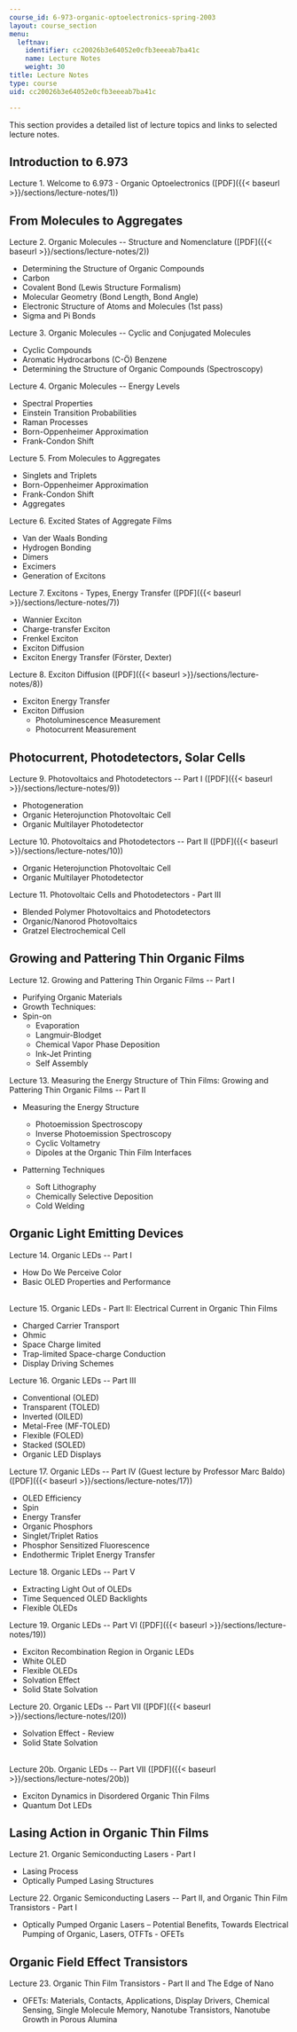 ```yaml
---
course_id: 6-973-organic-optoelectronics-spring-2003
layout: course_section
menu:
  leftnav:
    identifier: cc20026b3e64052e0cfb3eeeab7ba41c
    name: Lecture Notes
    weight: 30
title: Lecture Notes
type: course
uid: cc20026b3e64052e0cfb3eeeab7ba41c

---
```


This section provides a detailed list of lecture topics and links to selected lecture notes.

Introduction to 6.973
---------------------

Lecture 1. Welcome to 6.973 - Organic Optoelectronics ([PDF]({{< baseurl >}}/sections/lecture-notes/1))

From Molecules to Aggregates
----------------------------

Lecture 2. Organic Molecules -- Structure and Nomenclature ([PDF]({{< baseurl >}}/sections/lecture-notes/2))

*   Determining the Structure of Organic Compounds
*   Carbon
*   Covalent Bond (Lewis Structure Formalism)
*   Molecular Geometry (Bond Length, Bond Angle)
*   Electronic Structure of Atoms and Molecules (1st pass)
*   Sigma and Pi Bonds

Lecture 3. Organic Molecules -- Cyclic and Conjugated Molecules

*   Cyclic Compounds
*   Aromatic Hydrocarbons (C-Ö) Benzene
*   Determining the Structure of Organic Compounds (Spectroscopy)

Lecture 4. Organic Molecules -- Energy Levels

*   Spectral Properties
*   Einstein Transition Probabilities
*   Raman Processes
*   Born-Oppenheimer Approximation
*   Frank-Condon Shift

Lecture 5. From Molecules to Aggregates

*   Singlets and Triplets
*   Born-Oppenheimer Approximation
*   Frank-Condon Shift
*   Aggregates

Lecture 6. Excited States of Aggregate Films

*   Van der Waals Bonding
*   Hydrogen Bonding
*   Dimers
*   Excimers
*   Generation of Excitons

Lecture 7. Excitons - Types, Energy Transfer ([PDF]({{< baseurl >}}/sections/lecture-notes/7))

*   Wannier Exciton
*   Charge-transfer Exciton
*   Frenkel Exciton
*   Exciton Diffusion
*   Exciton Energy Transfer (Förster, Dexter)

Lecture 8. Exciton Diffusion ([PDF]({{< baseurl >}}/sections/lecture-notes/8))

*   Exciton Energy Transfer
*   Exciton Diffusion
    *   Photoluminescence Measurement
    *   Photocurrent Measurement

Photocurrent, Photodetectors, Solar Cells
-----------------------------------------

Lecture 9. Photovoltaics and Photodetectors -- Part I ([PDF]({{< baseurl >}}/sections/lecture-notes/9))

*   Photogeneration
*   Organic Heterojunction Photovoltaic Cell
*   Organic Multilayer Photodetector

Lecture 10. Photovoltaics and Photodetectors -- Part II ([PDF]({{< baseurl >}}/sections/lecture-notes/10))

*   Organic Heterojunction Photovoltaic Cell
*   Organic Multilayer Photodetector

Lecture 11. Photovoltaic Cells and Photodetectors - Part III

*   Blended Polymer Photovoltaics and Photodetectors
*   Organic/Nanorod Photovoltaics
*   Gratzel Electrochemical Cell

Growing and Pattering Thin Organic Films
----------------------------------------

Lecture 12. Growing and Pattering Thin Organic Films -- Part I

*   Purifying Organic Materials
*   Growth Techniques:
*   Spin-on
    *   Evaporation
    *   Langmuir-Blodget
    *   Chemical Vapor Phase Deposition
    *   Ink-Jet Printing
    *   Self Assembly

Lecture 13. Measuring the Energy Structure of Thin Films: Growing and Pattering Thin Organic Films -- Part II

*   Measuring the Energy Structure
    *   Photoemission Spectroscopy
    *   Inverse Photoemission Spectroscopy
    *   Cyclic Voltametry
    *   Dipoles at the Organic Thin Film Interfaces

*   Patterning Techniques
    *   Soft Lithography
    *   Chemically Selective Deposition
    *   Cold Welding

Organic Light Emitting Devices
------------------------------

Lecture 14. Organic LEDs -- Part I

*   How Do We Perceive Color
*   Basic OLED Properties and Performance  
     

Lecture 15. Organic LEDs - Part II: Electrical Current in Organic Thin Films

*   Charged Carrier Transport
*   Ohmic
*   Space Charge limited
*   Trap-limited Space-charge Conduction
*   Display Driving Schemes

Lecture 16. Organic LEDs -- Part III

*   Conventional (OLED)
*   Transparent (TOLED)
*   Inverted (OILED)
*   Metal-Free (MF-TOLED)
*   Flexible (FOLED)
*   Stacked (SOLED)
*   Organic LED Displays

Lecture 17. Organic LEDs -- Part IV (Guest lecture by Professor Marc Baldo) ([PDF]({{< baseurl >}}/sections/lecture-notes/17))

*   OLED Efficiency
*   Spin
*   Energy Transfer
*   Organic Phosphors
*   Singlet/Triplet Ratios
*   Phosphor Sensitized Fluorescence
*   Endothermic Triplet Energy Transfer

Lecture 18. Organic LEDs -- Part V

*   Extracting Light Out of OLEDs
*   Time Sequenced OLED Backlights
*   Flexible OLEDs

Lecture 19. Organic LEDs -- Part VI ([PDF]({{< baseurl >}}/sections/lecture-notes/19))

*   Exciton Recombination Region in Organic LEDs
*   White OLED
*   Flexible OLEDs
*   Solvation Effect
*   Solid State Solvation

Lecture 20. Organic LEDs -- Part VII ([PDF]({{< baseurl >}}/sections/lecture-notes/l20))

*   Solvation Effect - Review
*   Solid State Solvation  
     

Lecture 20b. Organic LEDs -- Part VII ([PDF]({{< baseurl >}}/sections/lecture-notes/20b))

*   Exciton Dynamics in Disordered Organic Thin Films
*   Quantum Dot LEDs

Lasing Action in Organic Thin Films
-----------------------------------

Lecture 21. Organic Semiconducting Lasers - Part I

*   Lasing Process
*   Optically Pumped Lasing Structures

Lecture 22. Organic Semiconducting Lasers -- Part II, and Organic Thin Film Transistors - Part I

*   Optically Pumped Organic Lasers – Potential Benefits, Towards Electrical Pumping of Organic, Lasers, OTFTs - OFETs

Organic Field Effect Transistors
--------------------------------

Lecture 23. Organic Thin Film Transistors - Part II and The Edge of Nano

*   OFETs: Materials, Contacts, Applications, Display Drivers, Chemical Sensing, Single Molecule Memory, Nanotube Transistors, Nanotube Growth in Porous Alumina